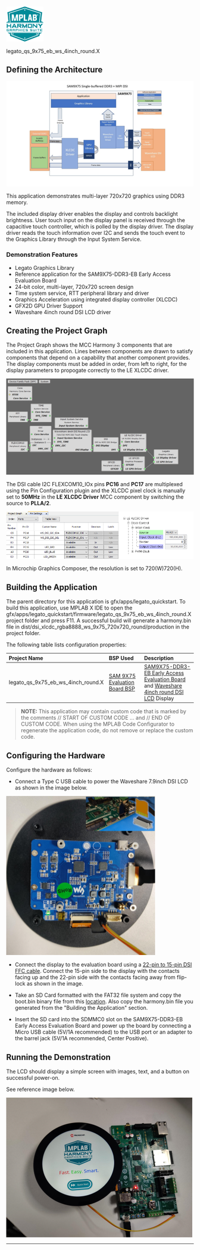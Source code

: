
![](../../../../images/mhgs.png)

legato_qs_9x75_eb_ws_4inch_round.X

Defining the Architecture
-------------------------

![](../../../../images/legato_sam9x75_single_buffer_arch_mipi_ws.png)

This application demonstrates multi-layer 720x720 graphics using DDR3 memory.

The included display driver enables the display and controls backlight brightness.
User touch input on the display panel is received through the capacitive touch controller, which is polled by the display driver. The display driver reads the touch information over I2C and sends the touch event to the Graphics Library through the Input System Service.

### Demonstration Features

-   Legato Graphics Library
-   Reference application for the SAM9X75-DDR3-EB Early Access Evaluation Board
-   24-bit color, multi-layer, 720x720 screen design
-   Time system service, RTT peripheral library and driver
-   Graphics Acceleration using integrated display controller (XLCDC)
-   GFX2D GPU Driver Support
-   Waveshare 4inch round DSI LCD driver

Creating the Project Graph
--------------------------
The Project Graph shows the MCC Harmony 3 components that are included in this application. Lines between components are drawn to satisfy components that depend on a capability that another component provides. The display components must be added in order, from left to right, for the display parameters to propogate correctly to the LE XLCDC driver.

![](../../../../images/sam_9x75_eb_project_graph_mipi_ws4inch_round.png)

The DSI cable I2C FLEXCOM10_IOx pins **PC16** and **PC17** are multiplexed using the Pin Configuration plugin and the XLCDC pixel clock is manually set to **50MHz** in the **LE XLCDC Driver** MCC component by switching the source to **PLLA/2**.

![](../../../../images/mcc_ws79_0.png)

In Microchip Graphics Composer, the resolution is set to 720(W)720(H).

Building the Application
------------------------

The parent directory for this application is gfx/apps/legato\_quickstart. To build this application, use MPLAB X IDE to open the gfx/apps/legato\_quickstart/firmware/legato\_qs\_9x75\_eb\_ws\_4inch\_round.X project folder and press F11.
A successful build will generate a harmony.bin file in dist/dsi_xlcdc_rgba8888_ws_9x75_720x720_round/production in the project folder.

The following table lists configuration properties:

|Project Name|BSP Used|Description|
|:-----------|:-------|:----------|
|legato\_qs\_9x75\_eb\_ws\_4inch\_round.X|[SAM 9X75 Evaluation Board BSP](https://www.microchip.com/en-us/development-tool/EA14J50A) |[SAM9X75-DDR3-EB Early Access Evaluation Board](https://www.microchip.com/en-us/development-tool/EA14J50A) and [Waveshare 4inch round DSI LCD](https://www.waveshare.com/4inch-dsi-lcd-c.htm) Display|

> **NOTE:** This application may contain custom code that is marked by the comments // START OF CUSTOM CODE ... and // END OF CUSTOM CODE. When using the MPLAB Code Configurator to regenerate the application code, do not remove or replace the custom code.


Configuring the Hardware
------------------------

Configure the hardware as follows:
-   Connect a Type C USB cable to power the  Waveshare 7.9inch DSI LCD as shown in the image below.

![](../../../../images/sam_9x75_eb_mipi_ws4_round.png)

-   Connect the display to the evaluation board using a [22-pin to 15-pin DSI FFC cable](https://www.waveshare.com/dsi-cable-15cm.htm). Connect the 15-pin side to the display with the contacts facing up and the 22-pin side with the contacts facing away from flip-lock as shown in the image.

-	Take an SD Card formatted with the FAT32 file system and copy the boot.bin binary file from this [location](./binaries/boot.bin). Also copy the harmony.bin file you generated from the "Building the Application" section.

-   Insert the SD card into the SDMMC0 slot on the SAM9X75-DDR3-EB Early Access Evaluation Board and power up the board by connecting a Micro USB cable (5V/1A recommended) to the USB port or an adapter to the barrel jack (5V/1A recommended, Center Positive).

Running the Demonstration
-------------------------
The LCD should display a simple screen with images, text, and a button on successful power-on.

See reference image below.

![](../../../../images/sam_9x75_eb_qs_mipi_ws4_round.png)

* * * * *
